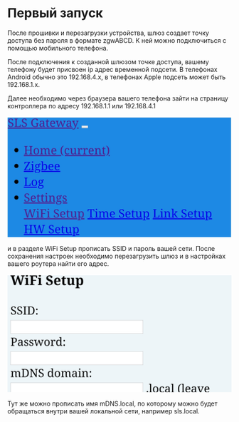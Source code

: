 # Первый запуск

После прошивки и перезагрузки устройства, шлюз создает точку доступа без пароля в формате zgwABCD. К ней можно подключиться с помощью мобильного телефона.  


После подключения к созданной шлюзом точке доступа, вашему телефону будет присвоен ip адрес временной подсети. В телефонах Android  обычно это 192.168.4.x, в телефонах Apple  подсеть может быть 192.168.1.x.


Далее необходимо через браузера вашего телефона зайти на страницу контроллера по адресу 192.168.1.1 или 192.168.4.1 

![captivate2](/img/captivate2.png)

и в разделе WiFi Setup прописать SSID и пароль вашей сети. После сохранения настроек необходимо перезагрузить шлюз и в настройках вашего роутера найти его адрес. 

![captivate2](/img/captivate3.png)

Тут же можно прописать имя mDNS.local, по которому можно будет обращаться внутри вашей локальной сети, например sls.local.


